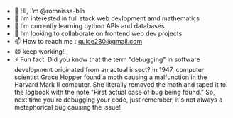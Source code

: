 - 👋 Hi, I’m @romaissa-blh
- 👀 I’m interested in full stack web devlopment amd mathematics
- 🌱 I’m currently learning python APIs and databases
- 💞️ I’m looking to collaborate on frontend web dev projects
- 📫 How to reach me : quice230@gmail.com
- 😄 keep working!!
- ⚡ Fun fact: Did you know that the term "debugging" in software development originated from an actual insect? In 1947, computer scientist Grace Hopper found a moth causing a malfunction in the Harvard Mark II computer. She literally removed the moth and taped it to the logbook with the note "First actual case of bug being found." So, next time you're debugging your code, just remember, it's not always a metaphorical bug causing the issue!

<!---
romaissa-blh/romaissa-blh is a ✨ special ✨ repository because its `README.md` (this file) appears on your GitHub profile.
You can click the Preview link to take a look at your changes.
--->
